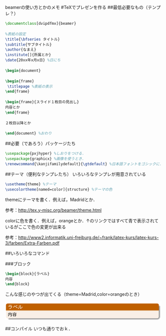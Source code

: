 beamerの使い方とかのメモ
#TeXでプレゼンを作る
##最低必要なもの（テンプレ？）

```tex
\documentclass[dvipdfmx]{beamer}

%表紙の設定
\title{\bfseries タイトル}
\subtitle{サブタイトル}
\author{なまえ}
\institute[]{所属とか}
\date{20xx年x月x日} %日にち

\begin{document}

\begin{frame}
 \titlepage %表紙の表示
\end{frame}

\begin{frame}{スライド１枚目の見出し}
内容とか
\end{frame}

２枚目以降とか

\end{document} %おわり
```

##必要（であろう）パッケージたち
```tex
\usepackage{pxjhyper} %しおりをつける．
\usepackage{graphicx} %画像を使うとき．
\renewcommand{\kanjifamilydefault}{\gtdefault} %日本語フォントをゴシックに．

```

##テーマ（便利なテンプレたち）
いろいろなテンプレが用意されている
```tex
\usetheme{theme} %テーマ
\usecolortheme[named=color]{structure} %テーマの色
```
themeにテーマを書く．例えば，Madridとか．


参考：http://tex.y-misc.org/beamer/theme.html

colorに色を書く．例えば，orangeとか．↑のリンクではすべて青で表示されているがここで色の変更が出来る


参考：http://www2.informatik.uni-freiburg.de/~frank/latex-kurs/latex-kurs-3/farben/Extra-Farben.pdf

##いろいろなコマンド

###ブロック
```tex
\begin{block}{ラベル} 
内容
\end{block}
```
こんな感じのやつが出てくる（theme=Madrid,color=orangeのとき）

![コンパイル後](wiki/beamer1.png)

##コンパイル
いつも通りでおｋ．
